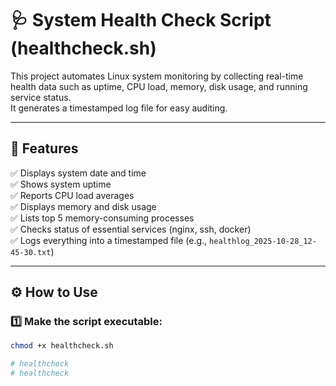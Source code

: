 # 🩺 System Health Check Script (healthcheck.sh)

This project automates Linux system monitoring by collecting real-time health data such as uptime, CPU load, memory, disk usage, and running service status.  
It generates a timestamped log file for easy auditing.

---

## 🧠 Features
✅ Displays system date and time  
✅ Shows system uptime  
✅ Reports CPU load averages  
✅ Displays memory and disk usage  
✅ Lists top 5 memory-consuming processes  
✅ Checks status of essential services (nginx, ssh, docker)  
✅ Logs everything into a timestamped file (e.g., `healthlog_2025-10-28_12-45-30.txt`)

---

## ⚙️ How to Use

### 1️⃣ Make the script executable:
```bash
chmod +x healthcheck.sh

# healthcheck
# healthcheck
